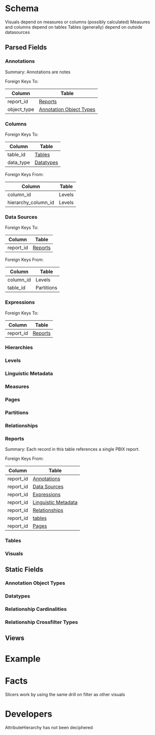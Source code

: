# Schema

Visuals depend on measures or columns (possibly calculated)
Measures and columns depend on tables
Tables (generally) depend on outside datasources

## Parsed Fields

### Annotations

Summary: Annotations are notes 

Foreign Keys To:

| Column | Table |
| ------ | ----- |
| report_id | [Reports](#reports) |
| object_type | [Annotation Object Types](#annotation-object-types) |

### Columns

Foreign Keys To:

| Column | Table |
| ------ | ----- |
| table_id | [Tables](#tables) |
| data_type | [Datatypes](#datatypes) |

Foreign Keys From: 

| Column | Table |
| ------ | ----- |
| column_id | Levels |
| hierarchy_column_id | Levels |

### Data Sources

Foreign Keys To:

| Column | Table |
| ------ | ----- |
| report_id | [Reports](#reports) |

Foreign Keys From: 

| Column | Table |
| ------ | ----- |
| column_id | Levels |
| table_id | Partitions |


### Expressions

Foreign Keys To:

| Column | Table |
| ------ | ----- |
| report_id | [Reports](#reports) |

### Hierarchies

### Levels

### Linguistic Metadata

### Measures

### Pages

### Partitions

### Relationships

### Reports
Summary: Each record in this table references a single PBIX report.

Foreign Keys From:

| Column | Table |
| ------ | ----- |
| report_id | [Annotations](#annotations) |
| report_id | [Data Sources](#data-sources) |
| report_id | [Expressions](#expressions) |
| report_id | [Linguistic Metadata](#linguistic-metadata) |
| report_id | [Relationships](#relationships) |
| report_id | [tables](#tables) |
| report_id | [Pages](#pages) |

### Tables

### Visuals

## Static Fields

### Annotation Object Types

### Datatypes

### Relationship Cardinalities

### Relationship Crossfilter Types

## Views

# Example


# Facts

Slicers work by using the same drill on filter as other visuals

# Developers
AttributeHierarchy has not been deciphered